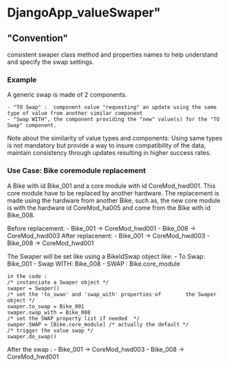 # DjangoApp_valueSwaper" 


## "Convention" 
consistent swaper class method and properties names to help understand and specify the swap settings.


### Example
A generic swap is made of 2 components. 

    - "TO Swap" :  component value "requesting" an update using the same type of value from another similar component 
    - "Swap WITH", the component providing the "new" value(s) for the "TO Swap" component.

Note about the similarity of value types and components:
Using same types is not mandatory but provide a way to insure compatibility of the data, maintain consistency through updates resulting in higher success rates.

### Use Case: Bike coremodule replacement 

A Bike with id Bike_001 and a core module with id CoreMod_hwd001. This core module have to be replaced by  another hardware.
The replacement is made using the hardware from another Bike, such as, the new core module is with the hardware id CoreMod_ha005 and come from the Bike with id Bike_008.

Before replacement:
    - Bike_001 -> CoreMod_hwd001
    - Bike_008 -> CoreMod_hwd003
After replacenent:
    - Bike_001 -> CoreMod_hwd003
    - Bike_008 -> CoreMod_hwd001

The Swaper will be set like using a BikeIdSwap object like: 
    - To Swap: Bike_001 
    - Swap WITH: Bike_008
    - SWAP : Bike.core_module

    in the code :
    /* instanciate a Swaper object */
    swaper = Swaper()   
    /* set the 'to_swao' and 'swap_with' properties of        the Swaper object */
    swaper.to_swap = Bike_001
    swaper.swap_with = Bike_008
    /* set the SWAP property list if needed  */
    swaper.SWAP = [Bike.core_module] /* actually the default */
    /* trigger the value swap */
    swaper.do_swap()

After the swap :
    - Bike_001 -> CoreMod_hwd003
    - Bike_008 -> CoreMod_hwd001